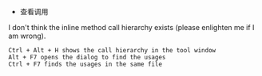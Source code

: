 
* 查看调用

I don't think the inline method call hierarchy exists (please enlighten me if I am wrong).

	Ctrl + Alt + H shows the call hierarchy in the tool window
	Alt + F7 opens the dialog to find the usages
	Ctrl + F7 finds the usages in the same file